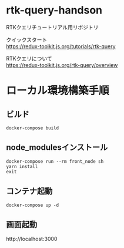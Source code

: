 # rtk-query-handson
RTKクエリチュートリアル用リポジトリ

クイックスタート  
https://redux-toolkit.js.org/tutorials/rtk-query

RTKクエリについて  
https://redux-toolkit.js.org/rtk-query/overview

# ローカル環境構築手順
## ビルド
```
docker-compose build
```

## node_modulesインストール
```
docker-compose run --rm front_node sh
yarn install
exit
```

## コンテナ起動
```
docker-compose up -d
```

## 画面起動
http://localhost:3000
